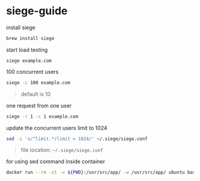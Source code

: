 # siege-guide

install siege
```bash
brew install siege
```

start load testing
```
siege example.com
```

100 concurrent users
```bash
siege -c 100 example.com
```
> default is 10

one request from one user
```bash
siege -r 1 -c 1 example.com
```

update the concurrent users limit to 1024
```bash
sed -i 's/^limit.*/limit = 1024/' ~/.siege/siege.conf
```
> file location: `~/.siege/siege.conf`

for using sed command inside container
```bash
docker run --rm -it -v ${PWD}:/usr/src/app/ -w /usr/src/app/ ubuntu bash
```
